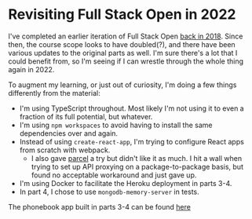 # Revisiting Full Stack Open in 2022

I've completed an earlier iteration of Full Stack Open [back in 2018](https://github.com/jrnn/HY-TKT21009).
Since then, the course scope looks to have doubled(?), and there have been various updates to the
original parts as well. I'm sure there's a lot that I could benefit from, so I'm seeing if I can
wrestle through the whole thing again in 2022.

To augment my learning, or just out of curiosity, I'm doing a few things differently from the
material:
- I'm using TypeScript throughout. Most likely I'm not using it to even a fraction of its full
  potential, but whatever.
- I'm using `npm workspaces` to avoid having to install the same dependencies over and again.
- Instead of using `create-react-app`, I'm trying to configure React apps from scratch with webpack.
  - I also gave [parcel](https://parceljs.org/) a try but didn't like it as much. I hit a wall when
    trying to set up API proxying on a package-to-package basis, but found no acceptable workaround
    and just gave up.
- I'm using Docker to facilitate the Heroku deployment in parts 3-4.
- In part 4, I chose to use `mongodb-memory-server` in tests.

The phonebook app built in parts 3-4 can be found [here](https://fso-2022-phonebook.herokuapp.com/)
